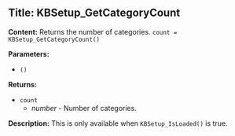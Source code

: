 ## Title: KBSetup_GetCategoryCount

**Content:**
Returns the number of categories.
`count = KBSetup_GetCategoryCount()`

**Parameters:**
- `()`

**Returns:**
- `count`
  - *number* - Number of categories.

**Description:**
This is only available when `KBSetup_IsLoaded()` is true.